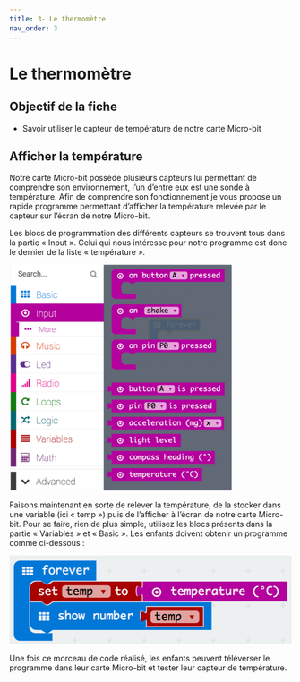 ```yaml
---
title: 3- Le thermomètre
nav_order: 3
---
```


# Le thermomètre

## Objectif de la fiche

* Savoir utiliser le capteur de température de notre carte Micro-bit

## Afficher la température

Notre carte Micro-bit possède plusieurs capteurs lui permettant de comprendre son environnement, l’un d’entre eux est une sonde à température. Afin de comprendre son fonctionnement je vous propose un rapide programme permettant d’afficher la température relevée par le capteur sur l’écran de notre Micro-bit.

Les blocs de programmation des différents capteurs se trouvent tous dans la partie « Input ». Celui qui nous intéresse pour notre programme est donc le dernier de la liste « température ».

<img src="https://github.com/serresebastien/Micro-Bit/blob/master/img/le-thermometre/01.png?raw=true">

Faisons maintenant en sorte de relever la température, de la stocker dans une variable (ici « temp ») puis de l’afficher à l’écran de notre carte Micro-bit.
Pour se faire, rien de plus simple, utilisez les blocs présents dans la partie « Variables » et « Basic ». Les enfants doivent obtenir un programme comme ci-dessous :

<img src="https://github.com/serresebastien/Micro-Bit/blob/master/img/le-thermometre/02.png?raw=true">

Une fois ce morceau de code réalisé, les enfants peuvent téléverser le programme dans leur carte Micro-bit et tester leur capteur de température.